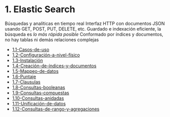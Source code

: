 # 1. Elastic Search

Búsquedas y analíticas en tiempo real Interfaz HTTP con documentos JSON
usando GET, POST, PUT, DELETE, etc. Guardado e indexación eficiente, la
búsqueda es *lo más rápida posible* Conformado por índices y documentos,
no hay tablas ni demás relaciones complejas



[comment]:STARTING_GENERATED_TOC

* [1.1-Casos-de-uso](<./content/1.1-Casos-de-uso.md>)
* [1.2-Configuración-a-nivel-físico](<./content/1.2-Configuración-a-nivel-físico.md>)
* [1.3-Instalación](<./content/1.3-Instalación.md>)
* [1.4-Creación-de-índices-y-documentos](<./content/1.4-Creación-de-índices-y-documentos.md>)
* [1.5-Mappeo-de-datos](<./content/1.5-Mappeo-de-datos.md>)
* [1.6-Puntaje](<./content/1.6-Puntaje.md>)
* [1.7-Clausulas](<./content/1.7-Clausulas.md>)
* [1.8-Consultas-booleanas](<./content/1.8-Consultas-booleanas.md>)
* [1.9-Consultas-compuestas](<./content/1.9-Consultas-compuestas.md>)
* [1.10-Consultas-anidadas](<./content/1.10-Consultas-anidadas.md>)
* [1.11-Unificación-de-datos](<./content/1.11-Unificación-de-datos.md>)
* [1.12-Consultas-de-rango-y-agregaciones](<./content/1.12-Consultas-de-rango-y-agregaciones.md>)

[comment]:ENDING_GENERATED_TOC
